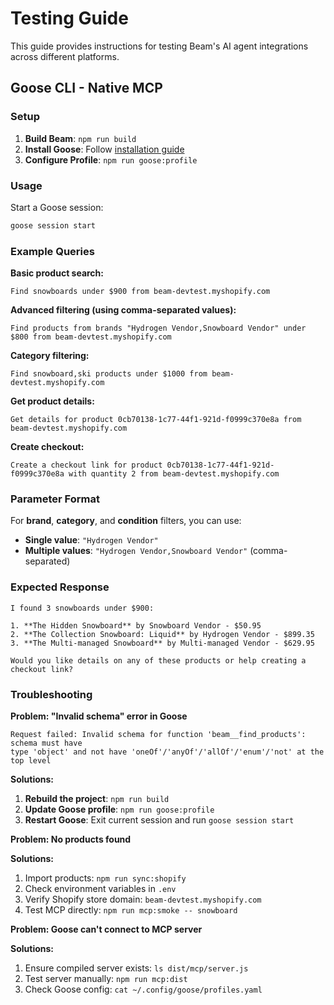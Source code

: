 # Testing Guide

This guide provides instructions for testing Beam's AI agent integrations across different platforms.

## Goose CLI - Native MCP

### Setup

1. **Build Beam**: `npm run build`
2. **Install Goose**: Follow [installation guide](https://github.com/square/goose)
3. **Configure Profile**: `npm run goose:profile`

### Usage

Start a Goose session:
```bash
goose session start
```

### Example Queries

**Basic product search:**
```
Find snowboards under $900 from beam-devtest.myshopify.com
```

**Advanced filtering (using comma-separated values):**
```
Find products from brands "Hydrogen Vendor,Snowboard Vendor" under $800 from beam-devtest.myshopify.com
```

**Category filtering:**
```
Find snowboard,ski products under $1000 from beam-devtest.myshopify.com
```

**Get product details:**
```
Get details for product 0cb70138-1c77-44f1-921d-f0999c370e8a from beam-devtest.myshopify.com
```

**Create checkout:**
```
Create a checkout link for product 0cb70138-1c77-44f1-921d-f0999c370e8a with quantity 2 from beam-devtest.myshopify.com
```

### Parameter Format

For **brand**, **category**, and **condition** filters, you can use:
- **Single value**: `"Hydrogen Vendor"`
- **Multiple values**: `"Hydrogen Vendor,Snowboard Vendor"` (comma-separated)

### Expected Response

```
I found 3 snowboards under $900:

1. **The Hidden Snowboard** by Snowboard Vendor - $50.95
2. **The Collection Snowboard: Liquid** by Hydrogen Vendor - $899.35  
3. **The Multi-managed Snowboard** by Multi-managed Vendor - $629.95

Would you like details on any of these products or help creating a checkout link?
```

### Troubleshooting

**Problem: "Invalid schema" error in Goose**
```
Request failed: Invalid schema for function 'beam__find_products': schema must have 
type 'object' and not have 'oneOf'/'anyOf'/'allOf'/'enum'/'not' at the top level
```

**Solutions:**
1. **Rebuild the project**: `npm run build` 
2. **Update Goose profile**: `npm run goose:profile`
3. **Restart Goose**: Exit current session and run `goose session start`

**Problem: No products found**

**Solutions:**
1. Import products: `npm run sync:shopify`
2. Check environment variables in `.env`
3. Verify Shopify store domain: `beam-devtest.myshopify.com`
4. Test MCP directly: `npm run mcp:smoke -- snowboard`

**Problem: Goose can't connect to MCP server**

**Solutions:**
1. Ensure compiled server exists: `ls dist/mcp/server.js`
2. Test server manually: `npm run mcp:dist`
3. Check Goose config: `cat ~/.config/goose/profiles.yaml`
